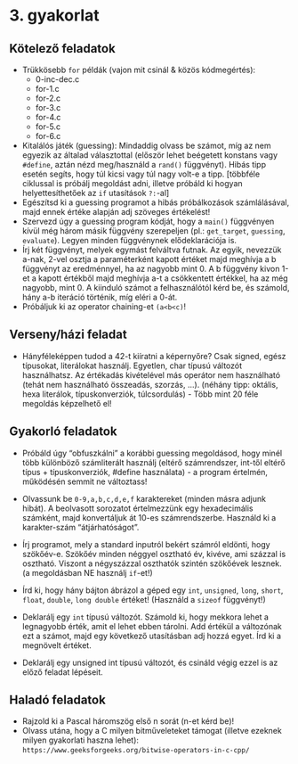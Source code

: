 # 3. gyakorlat

## Kötelező feladatok

- Trükkösebb `for` példák (vajon mit csinál & közös kódmegértés):
  - 0-inc-dec.c
  - for-1.c
  - for-2.c
  - for-3.c
  - for-4.c
  - for-5.c
  - for-6.c
- Kitalálós játék (guessing): Mindaddig olvass be számot, míg az nem egyezik az általad választottal (először lehet beégetett konstans vagy `#define`, aztán nézd meg/használd a `rand()` függvényt). Hibás tipp esetén segíts, hogy túl kicsi vagy túl nagy volt-e a tipp. [többféle ciklussal is próbálj megoldást adni, illetve próbáld ki hogyan helyettesíthetőek az `if` utasítások `?:`-al]
- Egészítsd ki a guessing programot a hibás próbálkozások számlálásával, majd ennek értéke alapján adj szöveges értékelést!
- Szervezd úgy a guessing program kódját, hogy a `main()` függvényen kívül még három másik függvény szerepeljen (pl.: `get_target`, `guessing`, `evaluate`). Legyen minden függvénynek elődeklarációja is.
- Írj két függvényt, melyek egymást felváltva futnak. Az egyik, nevezzük a-nak, 2-vel osztja a paraméterként kapott értéket majd meghívja a b függvényt az eredménnyel, ha az nagyobb mint 0. A b függvény kivon 1-et a kapott értékből majd meghívja a-t a csökkentett értékkel, ha az még nagyobb, mint 0. A kiinduló számot a felhasználótól kérd be, és számold, hány a-b iteráció történik, míg eléri a 0-át.
- Próbáljuk ki az operator chaining-et `(a<b<c)`!

## Verseny/házi feladat
- Hányféleképpen tudod a 42-t kiíratni a képernyőre? Csak signed, egész típusokat, literálokat használj. Egyetlen, char típusú változót használhatsz. Az értékadás kivételével más operátor nem használható (tehát nem használható összeadás, szorzás, ...). (néhány tipp: oktális, hexa literálok, típuskonverziók, túlcsordulás) - Több mint 20 féle megoldás képzelhető el!


## Gyakorló feladatok
- Próbáld úgy “obfuszkálni” a korábbi guessing megoldásod, hogy minél több különböző számliterált használj (eltérő számrendszer, int-től eltérő típus + típuskonverziók, #define használata) - a program értelmén, működésén semmit ne változtass!

- Olvassunk be `0-9,a,b,c,d,e,f` karaktereket (minden másra adjunk hibát). A beolvasott sorozatot értelmezzünk egy hexadecimális számként, majd konvertáljuk át 10-es számrendszerbe. Használd ki a karakter-szám “átjárhatóságot”.
- Írj programot, mely a standard inputról bekért számról eldönti, hogy szökőév-e. Szökőév minden néggyel osztható év, kivéve, ami százzal is osztható. Viszont a négyszázzal oszthatók szintén szökőévek lesznek. (a megoldásban NE használj `if`-et!)
- Írd ki, hogy hány bájton ábrázol a géped egy `int`, `unsigned`, `long`, `short`, `float`, `double`, `long double` értéket! (Használd a `sizeof` függvényt!)
- Deklarálj egy `int` típusú változót. Számold ki, hogy mekkora lehet a legnagyobb érték, amit el lehet ebben tárolni. Add értékül a változónak ezt a számot, majd egy következő utasításban adj hozzá egyet. Írd ki a megnövelt értéket.
- Deklarálj egy unsigned int típusú változót, és csináld végig ezzel is az előző feladat lépéseit.


## Haladó feladatok
- Rajzold ki a Pascal háromszög első n sorát (n-et kérd be)!
- Olvass utána, hogy a C milyen bitműveleteket támogat (illetve ezeknek milyen gyakorlati haszna lehet): `https://www.geeksforgeeks.org/bitwise-operators-in-c-cpp/`



